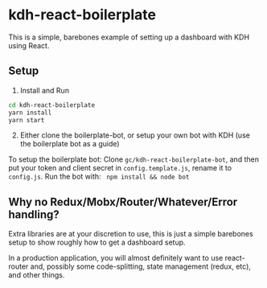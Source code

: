 # kdh-react-boilerplate

This is a simple, barebones example of setting up a dashboard with KDH using React.

## Setup

1. Install and Run
```bash
cd kdh-react-boilerplate
yarn install
yarn start
```

2. Either clone the boilerplate-bot, or setup your own bot with KDH (use the boilerplate bot as a guide)

To setup the boilerplate bot: Clone `gc/kdh-react-boilerplate-bot`, and
then put your token and client secret in `config.template.js`,
rename it to `config.js`. Run the bot with: ```
npm install && node bot```

## Why no Redux/Mobx/Router/Whatever/Error handling?

Extra libraries are at your discretion to use, this is just a simple barebones setup
to show roughly how to get a dashboard setup.

In a production application, you will almost definitely want to use react-router and,
possibly some code-splitting, state management (redux, etc), and other things.
